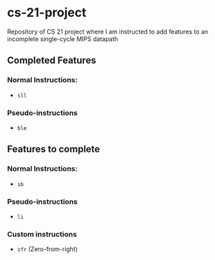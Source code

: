 # cs-21-project
Repository of CS 21 project where I am instructed to add features to an incomplete single-cycle MIPS datapath

## Completed Features

### Normal Instructions:

- `sll`

### Pseudo-instructions

- `ble`

## Features to complete

### Normal Instructions:

- `sb`

### Pseudo-instructions

- `li`

### Custom instructions

- `zfr` (Zero-from-right)